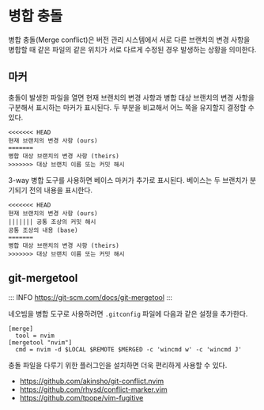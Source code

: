 # 병합 충돌

병합 충돌(Merge conflict)은 버전 관리 시스템에서 서로 다른 브랜치의 변경 사항을 병합할 때 같은 파일의 같은 위치가 서로 다르게 수정된 경우 발생하는 상황을 의미한다.

## 마커

충돌이 발생한 파일을 열면 현재 브랜치의 변경 사항과 병합 대상 브랜치의 변경 사항을 구분해서 표시하는 마커가 표시된다. 두 부분을 비교해서 어느 쪽을 유지할지 결정할 수 있다.

```
<<<<<<< HEAD
현재 브랜치의 변경 사항 (ours)
=======
병합 대상 브랜치의 변경 사항 (theirs)
>>>>>>> 대상 브랜치 이름 또는 커밋 해시
```

3-way 병합 도구를 사용하면 베이스 마커가 추가로 표시된다. 베이스는 두 브랜치가 분기되기 전의 내용을 표시한다.

```
<<<<<<< HEAD
현재 브랜치의 변경 사항 (ours)
||||||| 공통 조상의 커밋 해시
공통 조상의 내용 (base)
=======
병합 대상 브랜치의 변경 사항 (theirs)
>>>>>>> 대상 브랜치 이름 또는 커밋 해시
```

## git-mergetool

::: INFO
https://git-scm.com/docs/git-mergetool
:::

네오빔을 병합 도구로 사용하려면 `.gitconfig` 파일에 다음과 같은 설정을 추가한다.

```
[merge]
  tool = nvim
[mergetool "nvim"]
  cmd = nvim -d $LOCAL $REMOTE $MERGED -c 'wincmd w' -c 'wincmd J'
```

충돌 파일을 다루기 위한 플러그인을 설치하면 더욱 편리하게 사용할 수 있다.

- https://github.com/akinsho/git-conflict.nvim
- https://github.com/rhysd/conflict-marker.vim
- https://github.com/tpope/vim-fugitive
